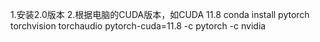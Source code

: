 1.安装2.0版本
2.根据电脑的CUDA版本，如CUDA 11.8
    conda install pytorch torchvision torchaudio pytorch-cuda=11.8 -c pytorch -c nvidia
